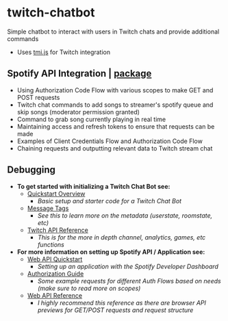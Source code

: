 # twitch-chatbot
Simple chatbot to interact with users in Twitch chats and provide additional commands
- Uses [tmi.js](https://github.com/tmijs/tmi.js) for Twitch integration

## Spotify API Integration | [package](https://www.npmjs.com/package/spotify-web-api-node)
- Using Authorization Code Flow with various scopes to make GET and POST requests
- Twitch chat commands to add songs to streamer's spotify queue and skip songs (moderator permission granted)
- Command to grab song currently playing in real time
- Maintaining access and refresh tokens to ensure that requests can be made
- Examples of Client Credentials Flow and Authorization Code Flow
- Chaining requests and outputting relevant data to Twitch stream chat

## Debugging
- **To get started with initializing a Twitch Chat Bot see:**
    - [Quickstart Overview](https://dev.twitch.tv/docs/irc)
        - *Basic setup and starter code for a Twitch Chat Bot*
    - [Message Tags](https://dev.twitch.tv/docs/irc/tags)
        - *See this to learn more on the metadata (userstate, roomstate, etc)*
    - [Twitch API Reference](https://dev.twitch.tv/docs/api/reference)
        - *This is for the more in depth channel, analytics, games, etc functions*
- **For more information on setting up Spotify API / Application see:**
    - [Web API Quickstart](https://developer.spotify.com/documentation/web-api/quick-start/)
        - *Setting up an application with the Spotify Developer Dashboard*
    - [Authorization Guide](https://developer.spotify.com/documentation/general/guides/authorization-guide/#authorization-code-flow)
        - *Some example requests for different Auth Flows based on needs (make sure to read more on scopes)*
    - [Web API Reference](https://developer.spotify.com/documentation/web-api/reference/)
        - *I highly recommend this reference as there are browser API previews for GET/POST requests and request structure*
